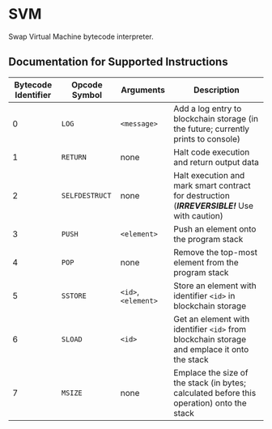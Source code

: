 # SVM
Swap Virtual Machine bytecode interpreter.

## Documentation for Supported Instructions

|Bytecode Identifier|Opcode Symbol|Arguments|Description|
|-------------------|-------------|---------|-----------|
|0|`LOG`|`<message>`|Add a log entry to blockchain storage (in the future; currently prints to console)|
|1|`RETURN`|none|Halt code execution and return output data|
|2|`SELFDESTRUCT`|none|Halt execution and mark smart contract for destruction (***IRREVERSIBLE!*** Use with caution)|
|3|`PUSH`|`<element>`|Push an element onto the program stack|
|4|`POP`|none|Remove the top-most element from the program stack|
|5|`SSTORE`|`<id>`,`<element>`|Store an element with identifier `<id>` in blockchain storage|
|6|`SLOAD`|`<id>`|Get an element with identifier `<id>` from blockchain storage and emplace it onto the stack|
|7|`MSIZE`|none|Emplace the size of the stack (in bytes; calculated before this operation) onto the stack|